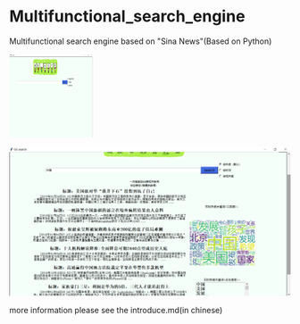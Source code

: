 # Multifunctional_search_engine
Multifunctional search engine based on "Sina News"(Based on Python)

<img width="150" height="150" src="https://github.com/dreamguo/Multifunctional_search_engine/blob/main/image/Picture1.png"/>

![img](https://github.com/dreamguo/Multifunctional_search_engine/blob/main/image/Picture3.png) 

more information please see the introduce.md(in chinese)
